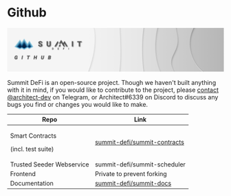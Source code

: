 # Github

![](<../.gitbook/assets/Github Masthead.jpg>)

Summit DeFi is an open-source project. Though we haven't built anything with it in mind, if you would like to contribute to the project, please [contact @architect-dev](https://t.me/architect\_dev) on Telegram, or Architect#6339 on Discord to discuss any bugs you find or changes you would like to make.

| Repo                                            | Link                                                                               |
| ----------------------------------------------- | ---------------------------------------------------------------------------------- |
| <p>Smart Contracts</p><p>(incl. test suite)</p> | [summit-defi/summit-contracts](https://github.com/summit-defi/summit-contracts-v2) |
| Trusted Seeder Webservice                       | summit-defi/summit-scheduler                                                       |
| Frontend                                        | Private  to prevent forking                                                        |
| Documentation                                   | [summit-defi/summit-docs](https://github.com/summit-defi/summit-docs)              |
